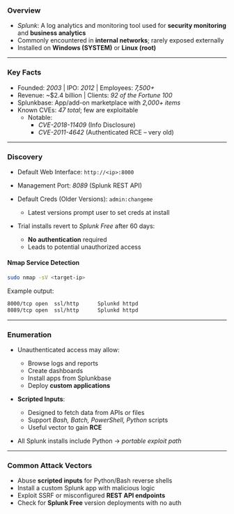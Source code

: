 
### **Overview**

- _Splunk_: A log analytics and monitoring tool used for **security monitoring** and **business analytics**
- Commonly encountered in **internal networks**; rarely exposed externally
- Installed on **Windows (SYSTEM)** or **Linux (root)**

---

### **Key Facts**

- Founded: _2003_ | IPO: _2012_ | Employees: _7,500+_
- Revenue: ~$2.4 billion | Clients: _92 of the Fortune 100_
- Splunkbase: App/add-on marketplace with _2,000+ items_
- Known CVEs: _47 total_; few are exploitable
    - Notable:
        - _CVE-2018-11409_ (Info Disclosure)
        - _CVE-2011-4642_ (Authenticated RCE – very old)

---

### **Discovery**

- Default Web Interface: `http://<ip>:8000`
- Management Port: _8089_ (Splunk REST API)
- Default Creds (Older Versions): `admin:changeme`
    - Latest versions prompt user to set creds at install

- Trial installs revert to _Splunk Free_ after 60 days:
    - **No authentication** required
    - Leads to potential unauthorized access

#### **Nmap Service Detection**
```bash
sudo nmap -sV <target-ip>
```
Example output:
```bash
8000/tcp open  ssl/http      Splunkd httpd
8089/tcp open  ssl/http      Splunkd httpd
```

---

### **Enumeration**

- Unauthenticated access may allow:
    - Browse logs and reports
    - Create dashboards
    - Install apps from Splunkbase
    - Deploy **custom applications**

- **Scripted Inputs**:
    - Designed to fetch data from APIs or files
    - Support _Bash, Batch, PowerShell, Python_ scripts
    - Useful vector to gain **RCE**

- All Splunk installs include Python → _portable exploit path_

---

### **Common Attack Vectors**

- Abuse **scripted inputs** for Python/Bash reverse shells
- Install a custom Splunk app with malicious logic
- Exploit SSRF or misconfigured **REST API endpoints**
- Check for **Splunk Free** version deployments with no auth
